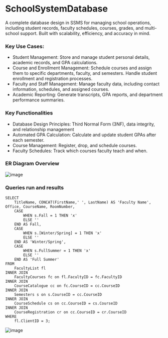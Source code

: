# SchoolSystemDatabase
A complete database design in SSMS for managing school operations, including student records, faculty schedules, courses, grades, and multi-school support. Built with scalability, efficiency, and accuracy in mind.
### Key Use Cases:
- Student Management:
Store and manage student personal details, academic records, and GPA calculations.
- Course and Enrollment Management:
Schedule courses and assign them to specific departments, faculty, and semesters.
Handle student enrollment and registration processes.
- Faculty and Staff Management:
Manage faculty data, including contact information, schedules, and assigned courses.
- Academic Reporting:
Generate transcripts, GPA reports, and department performance summaries.
### Key Functionalities
- Database Design Principles: Third Normal Form (3NF), data integrity, and relationship management
- Automated GPA Calculation: Calculate and update student GPAs after each semester.
- Course Management: Register, drop, and schedule courses.
- Faculty Schedules: Track which courses faculty teach and when.
### ER Diagram Overview
![image](https://github.com/user-attachments/assets/0c4b4957-e667-4895-af11-a736399f2d76)
### Queries run and results
``` 
SELECT
	TitleName, CONCAT(FirstName,' ', LastName) AS 'Faculty Name', Office, CourseName, RoomNumber,
	CASE 
        WHEN s.Fall = 1 THEN 'x'
        ELSE ''
    END AS Fall,
	CASE 
        WHEN s.[Winter/Spring] = 1 THEN 'x'
        ELSE ''
    END AS 'Winter/Spring',
	CASE 
        WHEN s.FullSummer = 1 THEN 'x'
        ELSE ''
    END AS 'Full Summer'
FROM	
	FacultyList fl
INNER JOIN
	FacultyCourses fc on fl.FacultyID = fc.FacultyID
INNER JOIN
	CourseCatalogue cc on fc.CourseID = cc.CourseID
INNER JOIN
	Semesters s on s.CourseID = cc.CourseID
INNER JOIN
	CourseSchedule cs on cc.CourseID = cs.CourseID
INNER JOIN
	CourseRegistration cr on cc.CourseID = cr.CourseID
WHERE
	fl.ClientID = 3;
```
![image](https://github.com/user-attachments/assets/e39f1c11-32ac-4854-adbc-a8fb3a2a0dea)

